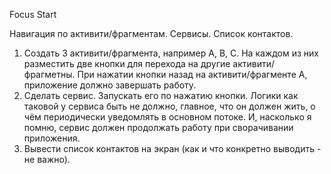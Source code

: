 Focus Start

Навигация по активити/фрагментам. Сервисы. Список контактов.
1) Создать 3 активити/фрагмента, например А, В, С. На каждом из них разместить две кнопки для 
перехода на другие активити/фрагметны. При нажатии кнопки назад на активити/фрагменте А, приложение должно завершать работу.
2) Сделать сервис. Запускать его по нажатию кнопки. Логики как таковой у сервиса быть не должно, 
главное, что он должен жить, о чём периодически уведомлять в основном потоке. И, насколько я помню, 
сервис должен продолжать работу при сворачивании приложения.
3) Вывести список контактов на экран (как и что конкретно выводить - не важно).